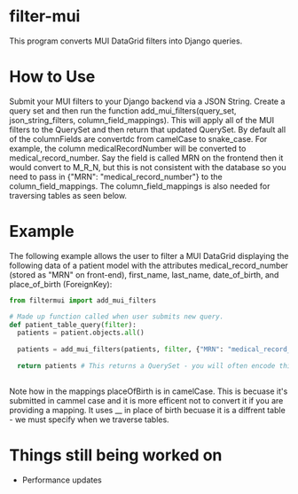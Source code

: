 # filter-mui

This program converts MUI DataGrid filters into Django queries. 

# How to Use

Submit your MUI filters to your Django backend via a JSON String. Create a query set and then run the function add_mui_filters(query_set, json_string_filters, column_field_mappings). This will apply all of the MUI filters to the QuerySet and then return that updated QuerySet. By default all of the columnFields are convertdc from camelCase to snake_case. For example, the column medicalRecordNumber will be converted to medical_record_number. Say the field is called MRN on the frontend then it would convert to M_R_N, but this is not consistent with the database so you need to pass in {"MRN": "medical_record_number"} to the column_field_mappings. The column_field_mappings is also needed for traversing tables as seen below.

# Example

The following example allows the user to filter a MUI DataGrid displaying the following data of a patient model with the attributes medical_record_number (stored as "MRN" on front-end), first_name, last_name, date_of_birth, and place_of_birth (ForeignKey):

```python
from filtermui import add_mui_filters

# Made up function called when user submits new query.
def patient_table_query(filter):
  patients = patient.objects.all()
  
  patients = add_mui_filters(patients, filter, {"MRN": "medical_record_number", "placeOfBirth": "__place_of_birth__name"})
  
  return patients # This returns a QuerySet - you will often encode this into JSON. 
  
```

Note how in the mappings placeOfBirth is in camelCase. This is becuase it's submitted in cammel case and it is more efficent not to convert it if you are providing a mapping. It uses __ in place of birth becuase it is a diffrent table - we must specify when we traverse tables.

# Things still being worked on

- Performance updates
